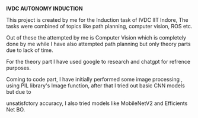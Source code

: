 **IVDC AUTONOMY INDUCTION**

This project is created by me for the Induction task of IVDC IIT Indore, The tasks were combined of topics like path planning, computer vision, ROS etc.

Out of these the attempted by me is Computer Vision which is completely done by me while I have also attempted path planning but only theory parts due to lack of time.

For the theory part I have used google to research and chatgpt for refrence purposes.

Coming to code part, I have initially performed some image processing , using PIL library's Image function, after that I tried out basic CNN models but due to 

unsatisfctory accuracy, I also tried models like MobileNetV2 and Efficients Net BO.
